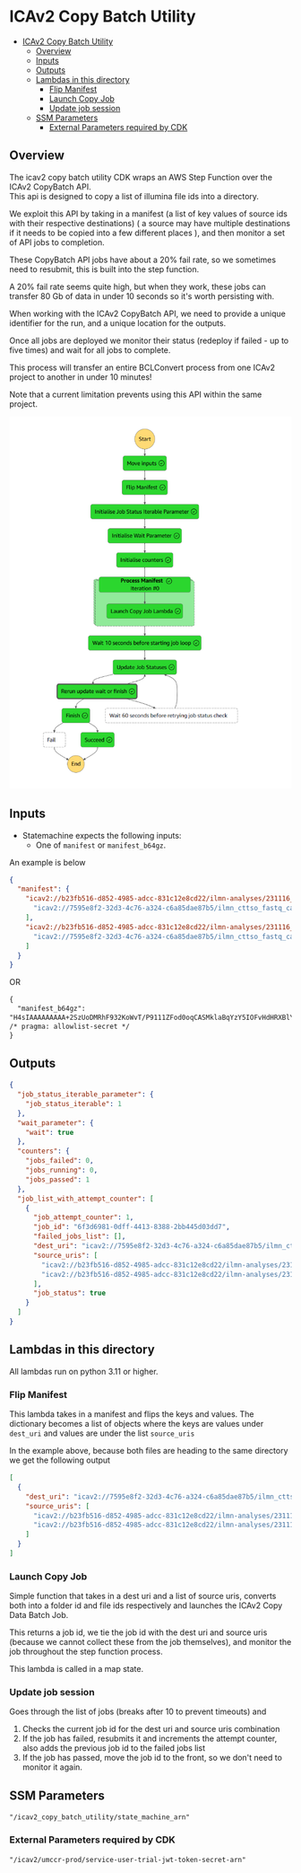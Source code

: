 # ICAv2 Copy Batch Utility

<!-- TOC -->
* [ICAv2 Copy Batch Utility](#icav2-copy-batch-utility)
  * [Overview](#overview)
  * [Inputs](#inputs)
  * [Outputs](#outputs)
  * [Lambdas in this directory](#lambdas-in-this-directory)
    * [Flip Manifest](#flip-manifest)
    * [Launch Copy Job](#launch-copy-job)
    * [Update job session](#update-job-session)
  * [SSM Parameters](#ssm-parameters-)
    * [External Parameters required by CDK](#external-parameters-required-by-cdk)
<!-- TOC -->

## Overview

The icav2 copy batch utility CDK wraps an AWS Step Function over the ICAv2 CopyBatch API.  
This api is designed to copy a list of illumina file ids into a directory.  

We exploit this API by taking in a manifest (a list of key values of source ids with their respective destinations) (
a source may have multiple destinations if it needs to be copied into a few different places
), and then monitor a set of API jobs to completion. 

These CopyBatch API jobs have about a 20% fail rate, so we sometimes need to resubmit, this is built into the step function.

A 20% fail rate seems quite high, but when they work, these jobs can transfer 80 Gb of data in under 10 seconds so it's worth
persisting with.  

When working with the ICAv2 CopyBatch API, we need to provide a unique identifier for the run, and a unique location for the outputs.

Once all jobs are deployed we monitor their status (redeploy if failed - up to five times) and wait for all jobs to complete.

This process will transfer an entire BCLConvert process from one ICAv2 project to another in under 10 minutes!  

Note that a current limitation prevents using this API within the same project.  


![](images/step_functions_example.png)

## Inputs

* Statemachine expects the following inputs:
  * One of `manifest` or `manifest_b64gz`.  


An example is below

```json
{
  "manifest": {
    "icav2://b23fb516-d852-4985-adcc-831c12e8cd22/ilmn-analyses/231116_A01052_0172_BHVLM5DSX7_d24651_4c90dc-BclConvert v4_2_7-b719c8d9-5e6d-49e6-a8be-ca17b5e9d40b/output/Samples/Lane_1/L2301368/L2301368_S1_L001_R1_001.fastq.gz": [
      "icav2://7595e8f2-32d3-4c76-a324-c6a85dae87b5/ilmn_cttso_fastq_cache/20240308abcd1234/L2301368_run_cache/L2301368/"
    ],
    "icav2://b23fb516-d852-4985-adcc-831c12e8cd22/ilmn-analyses/231116_A01052_0172_BHVLM5DSX7_d24651_4c90dc-BclConvert v4_2_7-b719c8d9-5e6d-49e6-a8be-ca17b5e9d40b/output/Samples/Lane_1/L2301368/L2301368_S1_L001_R2_001.fastq.gz": [
      "icav2://7595e8f2-32d3-4c76-a324-c6a85dae87b5/ilmn_cttso_fastq_cache/20240308abcd1234/L2301368_run_cache/L2301368/"
    ]
  }
}
```

OR

```json5
{
  "manifest_b64gz": "H4sIAAAAAAAAA+2SzUoDMRhF932KoWvT/P9111ZFod0oqCASMklaBqYzY5IOFvHdHRXBlYtutND9x/3uOdzXUVGMK2d7MoWwJHRdciyAV5wAphUH1jsHFMUOk6CcJwRW9bYBtrH1PoUECcUYCzNDGHFiEJbEzK/ulit+fvsgjSdMcGyY08g7MHf1om36EHPRM0OMBKXE2imvAQ/CDw+DAFaVATiLZcmD9gyVsN3lbpfhst0keGlTfl60264OOUzySx5Pi8cB4QeE5JoHtSaAEk8Bc3LIpIQBJ6zi3gY1JH9CmC5WWxv3kCBCfweBVAgsuP44ZYgiaUvnpdLoq9V4aPB0dlwm721sqmaTJnW7OUk8UOJFjG08KTxQ4U3o2pgTnHnb5RDNKuRYuTRxqf9rnd/Vjszo5wqum3X7vyY5ehu9Ax+WAaFoBgAA" /* pragma: allowlist-secret */
}
```

## Outputs

```json
{
  "job_status_iterable_parameter": {
    "job_status_iterable": 1
  },
  "wait_parameter": {
    "wait": true
  },
  "counters": {
    "jobs_failed": 0,
    "jobs_running": 0,
    "jobs_passed": 1
  },
  "job_list_with_attempt_counter": [
    {
      "job_attempt_counter": 1,
      "job_id": "6f3d6981-0dff-4413-8388-2bb445d03dd7",
      "failed_jobs_list": [],
      "dest_uri": "icav2://7595e8f2-32d3-4c76-a324-c6a85dae87b5/ilmn_cttso_fastq_cache/20240308abcd1234/L2301368_run_cache/L2301368/",
      "source_uris": [
        "icav2://b23fb516-d852-4985-adcc-831c12e8cd22/ilmn-analyses/231116_A01052_0172_BHVLM5DSX7_d24651_4c90dc-BclConvert v4_2_7-b719c8d9-5e6d-49e6-a8be-ca17b5e9d40b/output/Samples/Lane_1/L2301368/L2301368_S1_L001_R1_001.fastq.gz",
        "icav2://b23fb516-d852-4985-adcc-831c12e8cd22/ilmn-analyses/231116_A01052_0172_BHVLM5DSX7_d24651_4c90dc-BclConvert v4_2_7-b719c8d9-5e6d-49e6-a8be-ca17b5e9d40b/output/Samples/Lane_1/L2301368/L2301368_S1_L001_R2_001.fastq.gz"
      ],
      "job_status": true
    }
  ]
}
```

## Lambdas in this directory

All lambdas run on python 3.11 or higher.

### Flip Manifest

This lambda takes in a manifest and flips the keys and values.
The dictionary becomes a list of objects where the keys are values under `dest_uri` and values are under 
the list `source_uris`

In the example above, because both files are heading to the same directory we get the following output

```json
[
  {
    "dest_uri": "icav2://7595e8f2-32d3-4c76-a324-c6a85dae87b5/ilmn_cttso_fastq_cache/20240308abcd1234/L2301368_run_cache/L2301368/",
    "source_uris": [
      "icav2://b23fb516-d852-4985-adcc-831c12e8cd22/ilmn-analyses/231116_A01052_0172_BHVLM5DSX7_d24651_4c90dc-BclConvert v4_2_7-b719c8d9-5e6d-49e6-a8be-ca17b5e9d40b/output/Samples/Lane_1/L2301368/L2301368_S1_L001_R1_001.fastq.gz",
      "icav2://b23fb516-d852-4985-adcc-831c12e8cd22/ilmn-analyses/231116_A01052_0172_BHVLM5DSX7_d24651_4c90dc-BclConvert v4_2_7-b719c8d9-5e6d-49e6-a8be-ca17b5e9d40b/output/Samples/Lane_1/L2301368/L2301368_S1_L001_R2_001.fastq.gz"
    ]
  }
]
```

### Launch Copy Job

Simple function that takes in a dest uri and a list of source uris, converts both into a folder id and file ids respectively 
and launches the ICAv2 Copy Data Batch Job.  

This returns a job id, we tie the job id with the dest uri and source uris (because we cannot collect these from the job themselves), 
and monitor the job throughout the step function process.  

This lambda is called in a map state.


### Update job session

Goes through the list of jobs (breaks after 10 to prevent timeouts) and 

1. Checks the current job id for the dest uri and source uris combination
2. If the job has failed, resubmits it and increments the attempt counter, also adds the previous job id to the failed jobs list
3. If the job has passed, move the job id to the front, so we don't need to monitor it again.


## SSM Parameters 

```
"/icav2_copy_batch_utility/state_machine_arn"
```

### External Parameters required by CDK

```
"/icav2/umccr-prod/service-user-trial-jwt-token-secret-arn"
```


